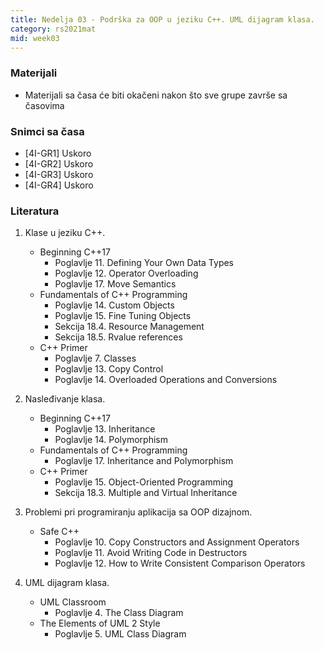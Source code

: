 ```yaml
---
title: Nedelja 03 - Podrška za OOP u jeziku C++. UML dijagram klasa.
category: rs2021mat
mid: week03
---
```


### Materijali

- Materijali sa časa će biti okačeni nakon što sve grupe završe sa časovima

### Snimci sa časa

- [4I-GR1] Uskoro
- [4I-GR2] Uskoro
- [4I-GR3] Uskoro
- [4I-GR4] Uskoro

### Literatura

1. Klase u jeziku C++.
    - Beginning C++17
        - Poglavlje 11. Defining Your Own Data Types
        - Poglavlje 12. Operator Overloading
        - Poglavlje 17. Move Semantics
    - Fundamentals of C++ Programming
        - Poglavlje 14. Custom Objects
        - Poglavlje 15. Fine Tuning Objects
        - Sekcija 18.4. Resource Management
        - Sekcija 18.5. Rvalue references
    - C++ Primer
        - Poglavlje 7. Classes
        - Poglavlje 13. Copy Control
        - Poglavlje 14. Overloaded Operations and Conversions

1. Nasleđivanje klasa.
    - Beginning C++17
        - Poglavlje 13. Inheritance
        - Poglavlje 14. Polymorphism
    - Fundamentals of C++ Programming
        - Poglavlje 17. Inheritance and Polymorphism
    - C++ Primer
        - Poglavlje 15. Object-Oriented Programming
        - Sekcija 18.3. Multiple and Virtual Inheritance

1. Problemi pri programiranju aplikacija sa OOP dizajnom.
    - Safe C++
        - Poglavlje 10. Copy Constructors and Assignment Operators
        - Poglavlje 11. Avoid Writing Code in Destructors
        - Poglavlje 12. How to Write Consistent Comparison Operators

1. UML dijagram klasa.
    - UML Classroom
        - Poglavlje 4. The Class Diagram
    - The Elements of UML 2 Style
        - Poglavlje 5. UML Class Diagram
